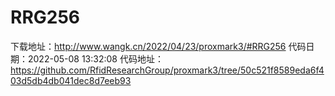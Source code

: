 # RRG256
下载地址：http://www.wangk.cn/2022/04/23/proxmark3/#RRG256
代码日期：2022-05-08 13:32:08
代码地址：https://github.com/RfidResearchGroup/proxmark3/tree/50c521f8589eda6f403d5db4db041dec8d7eeb93
